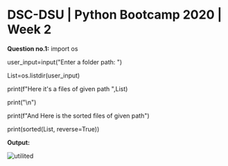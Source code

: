 # DSC-DSU | Python Bootcamp 2020 | Week 2

**Question no.1:**
import os

user_input=input("Enter a folder path: ")

List=os.listdir(user_input)

print(f"Here it's a files of given path ",List)

print("\n")

print(f"And Here is the sorted files of given path")

print(sorted(List, reverse=True))

**Output:**


![utilited](https://user-images.githubusercontent.com/49817481/102684382-d0c27880-41f9-11eb-8579-2f01c7fcca6e.png)
